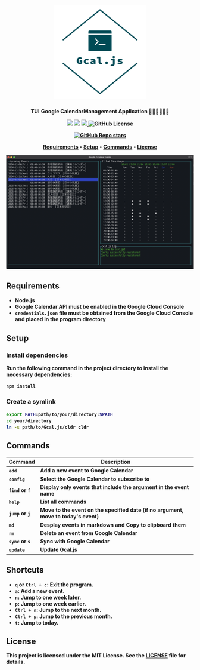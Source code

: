 <h1 align="center">
<img src="./img/logo_transparent.png" alt="TUI" width="250", height="250">
</h1>

<p align="center">
<b>TUI</b> <b>Google Calendar<b>Management Application 🧑‍💻👩‍💻👨‍💻
</p>

<p align="center">
<img src="https://img.shields.io/badge/Javascript-276DC3.svg?color=45b8cd&logo=javascript&style=flat">
<img src="https://img.shields.io/badge/SQLite-blue?color=45b8cd&logo=sqlite&style=flat">
<a href="https://github.com/hosokawa-kenshin/Gcal.js/blob/main/README-ja.md">
<img height="20px" src="https://img.shields.io/badge/JA-flag.svg?color=45b8cd&style=flat-square&logo=data:image/svg+xml;base64,PHN2ZyB4bWxucz0iaHR0cDovL3d3dy53My5vcmcvMjAwMC9zdmciIHZpZXdCb3g9IjAgMCA5MDAgNjAwIj4NCjxwYXRoIGZpbGw9IiNmZmYiIGQ9Im0wLDBoOTAwdjYwMGgtOTAweiIvPg0KPGNpcmNsZSBmaWxsPSIjYmUwMDI2IiBjeD0iNDUwIiBjeT0iMzAwIiByPSIxODAiLz4NCjwvc3ZnPg0K">
</a>
<img alt="GitHub License" src="https://img.shields.io/github/license/hosokawa-kenshin/Gcal.js?style=flat-square&logoColor=45b8cd&color=45b8cd">
<br>
</p>

<p>
<p align="center">
<a href="https://github.com/hosokawa-kenshin/Gcal.js" target="__blank"><img alt="GitHub Repo stars" src="https://img.shields.io/github/stars/hosokawa-kenshin/Gcal.js?logoColor=black"></a>
</p>

<p align="center">
  <a href="##Requirements">Requirements</a> •
  <a href="##Setup">Setup</a> •
  <a href="##Commands">Commands</a> •
  <a href="##License">License</a>
</p>

<p align="center">
<img src="./img/TUI.png" alt="TUI" width="600">
</p>

## Requirements
- Node.js
- Google Calendar API must be enabled in the Google Cloud Console
- `credentials.json` file must be obtained from the Google Cloud Console and placed in the program directory

## Setup
### Install dependencies

Run the following command in the project directory to install the necessary dependencies:
```bash
npm install
```

### Create a symlink

```bash
export PATH=path/to/your/directory:$PATH
cd your/directory
ln -s path/to/Gcal.js/cldr cldr
```

## Commands

| Command | Description |
|---------|-------------|
| `add`   | Add a new event to Google Calendar |
| `config`| Select the Google Calendar to subscribe to |
| `find` or `f` | Display only events that include the argument in the event name |
| `help`  | List all commands |
| `jump` or `j` | Move to the event on the specified date (if no argument, move to today's event) |
| `md`    | Desplay events in markdown and Copy to clipboard them |
| `rm`    | Delete an event from Google Calendar |
| `sync` or `s` | Sync with Google Calendar |
| `update` | Update Gcal.js |

## Shortcuts
- `q` or `Ctrl + c`: Exit the program.
- `a`: Add a new event.
- `n`: Jump to one week later.
- `p`: Jump to one week earlier.
- `Ctrl + n`: Jump to the next month.
- `Ctrl + p`: Jump to the previous month.
- `t`: Jump to today.

## License

This project is licensed under the MIT License. See the [LICENSE](LICENSE) file for details.